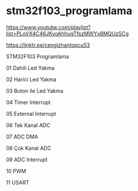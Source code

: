 # stm32f103_programlama
 
https://www.youtube.com/playlist?list=PLoVX4C46JKvoAhhugTfszMWYx8MQUzSCg

https://linktr.ee/cengizhantopcu53

STM32F103 Programlama

01 Dahili Led Yakma

02 Harici Led Yakma

03 Buton ile Led Yakma

04 Timer Interrupt

05 External Interrupt

06 Tek Kanal ADC

07 ADC DMA 

08 Çok Kanal ADC

09 ADC Interrupt

10 PWM

11 USART
